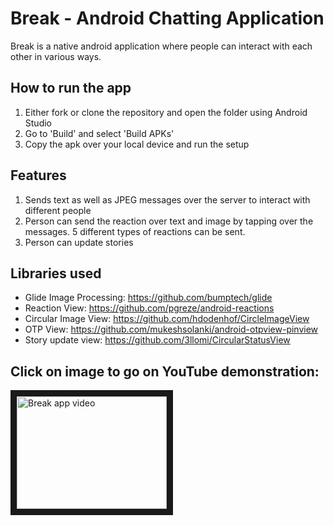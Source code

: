 # Break - Android Chatting Application
Break is a native android application where people can interact with each other in various ways.

## How to run the app
1. Either fork or clone the repository and open the folder using Android Studio
2. Go to 'Build' and select 'Build APKs'
3. Copy the apk over your local device and run the setup

## Features
1. Sends text as well as JPEG messages over the server to interact with different people
2. Person can send the reaction over text and image by tapping over the messages. 5 different types of reactions can be sent.
3. Person can update stories 

## Libraries used
- Glide Image Processing: https://github.com/bumptech/glide
- Reaction View: https://github.com/pgreze/android-reactions
- Circular Image View: https://github.com/hdodenhof/CircleImageView
- OTP View: https://github.com/mukeshsolanki/android-otpview-pinview
- Story update view: https://github.com/3llomi/CircularStatusView

## Click on image to go on YouTube demonstration:

<a href="https://www.youtube.com/watch?v=RiYI2EHQycM" target="_blank">
 <img src="https://img.youtube.com/vi/RiYI2EHQycM/0.jpg" alt="Break app video" width="240" height="180" border="10" />
</a>
